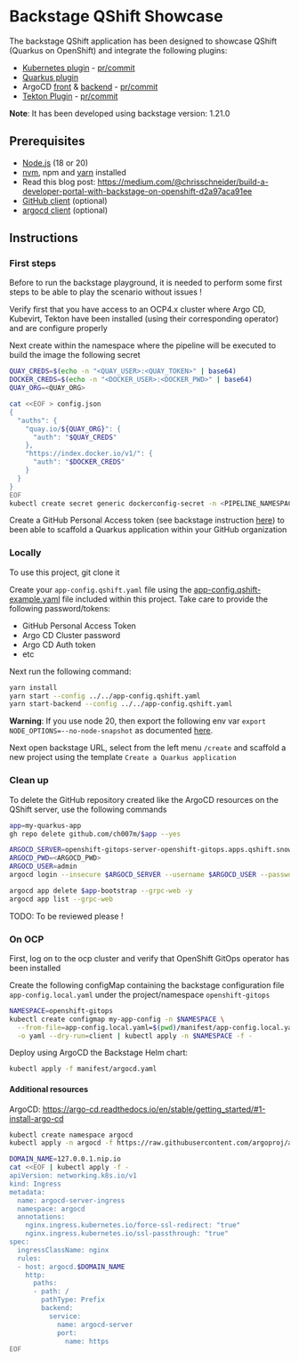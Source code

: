 # Backstage QShift Showcase

The backstage QShift application has been designed to showcase QShift (Quarkus on OpenShift) and integrate the following plugins:
- [Kubernetes plugin](https://backstage.io/docs/features/kubernetes/installation) - [pr/commit](https://github.com/q-shift/backstage-playground/pull/5)
- [Quarkus plugin](https://github.com/q-shift/backstage-plugins)
- ArgoCD [front](https://github.com/RoadieHQ/roadie-backstage-plugins/tree/main/plugins/frontend/backstage-plugin-argo-cd) & [backend](https://github.com/RoadieHQ/roadie-backstage-plugins/tree/main/plugins/scaffolder-actions/scaffolder-backend-argocd) - [pr/commit](https://github.com/q-shift/backstage-playground/pull/7)
- [Tekton Plugin](https://github.com/janus-idp/backstage-plugins/tree/main/plugins/tekton) - [pr/commit]()

**Note**: It has been developed using backstage version: 1.21.0

## Prerequisites

- [Node.js](https://nodejs.org/en) (18 or 20)
- [nvm](https://github.com/nvm-sh/nvm), npm and [yarn](https://classic.yarnpkg.com/lang/en/docs/install/#mac-stable) installed
- Read this blog post: https://medium.com/@chrisschneider/build-a-developer-portal-with-backstage-on-openshift-d2a97aca91ee
- [GitHub client](https://cli.github.com/) (optional)
- [argocd client](https://argo-cd.readthedocs.io/en/stable/getting_started/#2-download-argo-cd-cli) (optional)

## Instructions

### First steps

Before to run the backstage playground, it is needed to perform some first steps to be able to play the scenario without issues !

Verify first that you have access to an OCP4.x cluster where Argo CD, Kubevirt, Tekton have been installed (using their corresponding operator) and are configure properly

Next create within the namespace where the pipeline will be executed to build the image the following secret
```bash
QUAY_CREDS=$(echo -n "<QUAY_USER>:<QUAY_TOKEN>" | base64)
DOCKER_CREDS=$(echo -n "<DOCKER_USER>:<DOCKER_PWD>" | base64)
QUAY_ORG=<QUAY_ORG>

cat <<EOF > config.json
{
  "auths": {
    "quay.io/${QUAY_ORG}": {
      "auth": "$QUAY_CREDS"
    },
    "https://index.docker.io/v1/": {
      "auth": "$DOCKER_CREDS"
    }
  }
}
EOF
kubectl create secret generic dockerconfig-secret -n <PIPELINE_NAMESPACE> --from-file=config.json
```
Create a GitHub Personal Access token (see backstage instruction [here](https://backstage.io/docs/getting-started/configuration/#setting-up-a-github-integration)) to been able to 
scaffold a Quarkus application within your GitHub organization

### Locally

To use this project, git clone it 

Create your `app-config.qshift.yaml` file using the [app-config.qshift-example.yaml](app-config.qshift-example.yaml) file included within this project.
Take care to provide the following password/tokens:
- GitHub Personal Access Token
- Argo CD Cluster password
- Argo CD Auth token
- etc

Next run the following command:

```sh
yarn install
yarn start --config ../../app-config.qshift.yaml
yarn start-backend --config ../../app-config.qshift.yaml
```

**Warning**: If you use node 20, then export the following env var `export NODE_OPTIONS=--no-node-snapshot` as documented [here](https://backstage.io/docs/getting-started/configuration/#create-a-new-component-using-a-software-template).

Next open backstage URL, select from the left menu `/create` and scaffold a new project using the template `Create a Quarkus application`

### Clean up

To delete the GitHub repository created like the ArgoCD resources on the QShift server, use the following commands 
```bash
app=my-quarkus-app
gh repo delete github.com/ch007m/$app --yes

ARGOCD_SERVER=openshift-gitops-server-openshift-gitops.apps.qshift.snowdrop.dev
ARGOCD_PWD=<ARGOCD_PWD>
ARGOCD_USER=admin
argocd login --insecure $ARGOCD_SERVER --username $ARGOCD_USER --password $ARGOCD_PWD --grpc-web

argocd app delete $app-bootstrap --grpc-web -y
argocd app list --grpc-web
```

TODO: To be reviewed please !

### On OCP

First, log on to the ocp cluster and verify that OpenShift GitOps operator has been installed

Create the following configMap containing the backstage configuration file `app-config.local.yaml` under the project/namespace `openshift-gitops`
```bash
NAMESPACE=openshift-gitops
kubectl create configmap my-app-config -n $NAMESPACE \
  --from-file=app-config.local.yaml=$(pwd)/manifest/app-config.local.yaml \
  -o yaml --dry-run=client | kubectl apply -n $NAMESPACE -f -
```

Deploy using ArgoCD the Backstage Helm chart:
```bash
kubectl apply -f manifest/argocd.yaml
```

#### Additional resources

ArgoCD: https://argo-cd.readthedocs.io/en/stable/getting_started/#1-install-argo-cd

```bash
kubectl create namespace argocd
kubectl apply -n argocd -f https://raw.githubusercontent.com/argoproj/argo-cd/stable/manifests/core-install.yaml

DOMAIN_NAME=127.0.0.1.nip.io
cat <<EOF | kubectl apply -f -
apiVersion: networking.k8s.io/v1
kind: Ingress
metadata:
  name: argocd-server-ingress
  namespace: argocd
  annotations:
    nginx.ingress.kubernetes.io/force-ssl-redirect: "true"
    nginx.ingress.kubernetes.io/ssl-passthrough: "true"
spec:
  ingressClassName: nginx
  rules:
  - host: argocd.$DOMAIN_NAME
    http:
      paths:
      - path: /
        pathType: Prefix
        backend:
          service:
            name: argocd-server
            port:
              name: https
EOF
```

